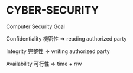 # CYBER-SECURITY

Computer Security Goal

Confidentiality 機密性 => reading authorized party

Integrity 完整性 => writing authorized party

Availability 可行性 => time + r/w
